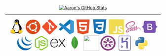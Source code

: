 <div align="center">
<a href="https://github.com/aaron-watts">
    <img src="https://github-readme-stats.vercel.app/api?username=aaron-watts&show_icons=true&hide_border=true" alt="Aaron's GitHub Stats" />
  </a>
</div>

----
 
<div align="center">
<img src="https://raw.githubusercontent.com/devicons/devicon/master/icons/linux/linux-original.svg" width="50" height="50"> <img src="https://raw.githubusercontent.com/devicons/devicon/master/icons/ubuntu/ubuntu-plain.svg" width="50" height="50"> <img src="https://raw.githubusercontent.com/devicons/devicon/master/icons/git/git-plain.svg" width="50" height="50"> <img src="https://raw.githubusercontent.com/devicons/devicon/master/icons/vscode/vscode-original.svg" width="50" height="50"> <img src="https://raw.githubusercontent.com/devicons/devicon/master/icons/html5/html5-plain.svg" width="50" height="50"> <img src="https://raw.githubusercontent.com/devicons/devicon/master/icons/css3/css3-plain.svg" width="50" height="50"> <img src="https://raw.githubusercontent.com/devicons/devicon/master/icons/javascript/javascript-plain.svg" width="50" height="50"> <img src="https://raw.githubusercontent.com/devicons/devicon/master/icons/sass/sass-original.svg" width="50" height="50"> <img src="https://raw.githubusercontent.com/devicons/devicon/master/icons/bootstrap/bootstrap-plain.svg" width="50" height="50">
</div>

<div align="center">
<img src="https://raw.githubusercontent.com/devicons/devicon/master/icons/jquery/jquery-original.svg" width="50" height="50"> <img src="https://raw.githubusercontent.com/devicons/devicon/master/icons/nodejs/nodejs-original.svg" width="50" height="50"> <img src="https://raw.githubusercontent.com/devicons/devicon/master/icons/express/express-original.svg" width="50" height="50"> <img src="https://raw.githubusercontent.com/devicons/devicon/master/icons/mongodb/mongodb-original.svg" width="50" height="50"> <img src="https://cdn.worldvectorlogo.com/logos/sqlite.svg" width="50" height="50"> <img src="https://raw.githubusercontent.com/devicons/devicon/master/icons/jasmine/jasmine-plain.svg" width="50" height="50"> <img src="https://raw.githubusercontent.com/devicons/devicon/master/icons/heroku/heroku-original.svg" width="50" height="50"> <img src="https://raw.githubusercontent.com/devicons/devicon/master/icons/python/python-original.svg" width="50" height="50">
</div>
